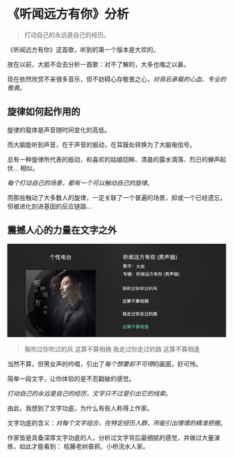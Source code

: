 # 《听闻远方有你》分析

> 打动自己的永远是自己的经历。

《听闻远方有你》这首歌，听到的第一个版本是大欢的。

放在以前，大抵不会去分析一首歌：对不了解的，大多也嗤之以鼻。

现在依然欣赏不来很多音乐，但不妨碍心存敬畏之心，*对背后承载的心血、专业的敬畏*。

## 旋律如何起作用的

旋律的载体是声音随时间变化的高低。

而大脑能听到声音，在于声音的振动，在耳膜处转换为了大脑电信号。

总有一种旋律所代表的振动，和喜欢的姑娘回眸、清晨的露水滴落、烈日的蝉声起伏... 相似。

*每个打动自己的场景，都有一个可以触动自己的旋律*。

而那些触动了大多数人的旋律，一定关联了一个普遍的场景，抑或一个已经遗忘，但被进化刻进基因的反应链路...

## 震撼人心的力量在文字之外

![](2022-04-05-16-14-23.png)

> 我吹过你吹过的风
> 这算不算相拥
> 我走过你走过的路
> 这算不算相逢

当然不算，但男女声的吟唱，引出了*每个想要却不可得*的画面，好可怜。

简单一段文字，让你体验的是不忍戳破的感觉。

*打动自己的永远是自己的经历，文字只不过是引出它的线索。*

由此，我想到了文字功底，为什么有些人称得上作家。

文字功底的含义：*对每个文字组合，在特定经历人群，所能引出情愫的精准把握*。

作家皆是具备深厚文字功底的人，分析过文字背后最细腻的感觉，并做过大量演练，如此才能看到：
枯藤老树昏鸦，小桥流水人家。




